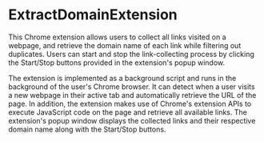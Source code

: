 # ExtractDomainExtension

This Chrome extension allows users to collect all links visited on a webpage, and retrieve the domain name of each link while filtering out duplicates. Users can start and stop the link-collecting process by clicking the Start/Stop buttons provided in the extension's popup window.

The extension is implemented as a background script and runs in the background of the user's Chrome browser. It can detect when a user visits a new webpage in their active tab and automatically retrieve the URL of the page. In addition, the extension makes use of Chrome's extension APIs to execute JavaScript code on the page and retrieve all available links. The extension's popup window displays the collected links and their respective domain name along with the Start/Stop buttons.
